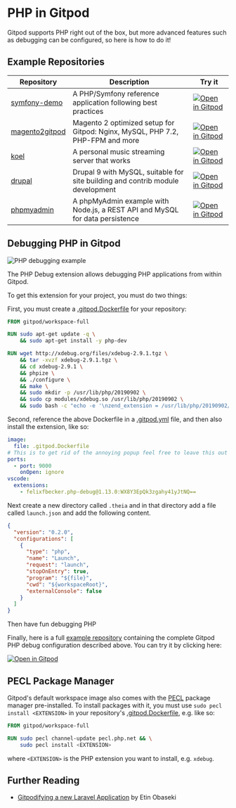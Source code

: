 <script context="module">
  export const prerender = true;
</script>

# PHP in Gitpod

Gitpod supports PHP right out of the box, but more advanced features such as debugging can be configured, so here is how to do it!

## Example Repositories

<div class="table-container">

| Repository                                                         | Description                                                                    | Try it                                                                                                                                        |
| ------------------------------------------------------------------ | ------------------------------------------------------------------------------ | --------------------------------------------------------------------------------------------------------------------------------------------- |
| [symfony-demo](https://github.com/gitpod-io/symfony-demo)          | A PHP/Symfony reference application following best practices                   | [![Open in Gitpod](https://gitpod.io/button/open-in-gitpod.svg)](https://gitpod.io/#https://github.com/gitpod-io/symfony-demo)                |
| [magento2gitpod](https://github.com/nemke82/magento2gitpod)        | Magento 2 optimized setup for Gitpod: Nginx, MySQL, PHP 7.2, PHP-FPM and more  | [![Open in Gitpod](https://gitpod.io/button/open-in-gitpod.svg)](https://gitpod.io/#https://github.com/nemke82/magento2gitpod)                |
| [koel](https://github.com/phanan/koel)                             | A personal music streaming server that works                                   | [![Open in Gitpod](https://gitpod.io/button/open-in-gitpod.svg)](https://gitpod.io/#https://github.com/phanan/koel)                           |
| [drupal](https://github.com/bserem/gitpod-drupal-mysql-starterkit) | Drupal 9 with MySQL, suitable for site building and contrib module development | [![Open in Gitpod](https://gitpod.io/button/open-in-gitpod.svg)](https://gitpod.io/#https://github.com/bserem/gitpod-drupal-mysql-starterkit) |
| [phpmyadmin](https://github.com/apolopena/gitpod-phpmyadmin)       | A phpMyAdmin example with Node.js, a REST API and MySQL for data persistence   | [![Open in Gitpod](https://gitpod.io/button/open-in-gitpod.svg)](https://gitpod.io/#https://github.com/apolopena/gitpod-phpmyadmin)           |

</div>

## Debugging PHP in Gitpod

![PHP debugging example](../../../static/images/docs/phpDebug.gif)

The PHP Debug extension allows debugging PHP applications from within Gitpod.

To get this extension for your project, you must do two things:

First, you must create a [.gitpod.Dockerfile](/docs/config-docker) for your repository:

```dockerfile
FROM gitpod/workspace-full

RUN sudo apt-get update -q \
    && sudo apt-get install -y php-dev

RUN wget http://xdebug.org/files/xdebug-2.9.1.tgz \
    && tar -xvzf xdebug-2.9.1.tgz \
    && cd xdebug-2.9.1 \
    && phpize \
    && ./configure \
    && make \
    && sudo mkdir -p /usr/lib/php/20190902 \
    && sudo cp modules/xdebug.so /usr/lib/php/20190902 \
    && sudo bash -c "echo -e '\nzend_extension = /usr/lib/php/20190902/xdebug.so\n[XDebug]\nxdebug.remote_enable = 1\nxdebug.remote_autostart = 1\n' >> /etc/php/7.4/cli/php.ini"
```

Second, reference the above Dockerfile in a [.gitpod.yml](/docs/config-gitpod-file) file, and then also install the extension, like so:

```yaml
image:
  file: .gitpod.Dockerfile
# This is to get rid of the annoying popup feel free to leave this out
ports:
  - port: 9000
    onOpen: ignore
vscode:
  extensions:
    - felixfbecker.php-debug@1.13.0:WX8Y3EpQk3zgahy41yJtNQ==
```

Next create a new directory called `.theia` and in that directory add a file called `launch.json` and add the following content.

```json
{
  "version": "0.2.0",
  "configurations": [
    {
      "type": "php",
      "name": "Launch",
      "request": "launch",
      "stopOnEntry": true,
      "program": "${file}",
      "cwd": "${workspaceRoot}",
      "externalConsole": false
    }
  ]
}
```

Then have fun debugging PHP

Finally, here is a full [example repository](https://github.com/JesterOrNot/Gitpod-PHP-Debug) containing the complete Gitpod PHP debug configuration described above. You can try it by clicking here:

[![Open in Gitpod](https://gitpod.io/button/open-in-gitpod.svg)](https://gitpod.io/#https://github.com/JesterOrNot/Gitpod-PHP-Debug)

## PECL Package Manager

Gitpod's default workspace image also comes with the [PECL](https://pecl.php.net/) package manager pre-installed. To install packages with it, you must use `sudo pecl install <EXTENSION>` in your repository's [.gitpod.Dockerfile](/docs/config-docker), e.g. like so:

```dockerfile
FROM gitpod/workspace-full

RUN sudo pecl channel-update pecl.php.net && \
    sudo pecl install <EXTENSION>
```

where `<EXTENSION>` is the PHP extension you want to install, e.g. `xdebug`.

## Further Reading

- <a class="no-nowrap" href="https://notes.etin.space/posts/gitpodifying-a-new-laravel-application">Gitpodifying a new Laravel Application</a> by Etin Obaseki
